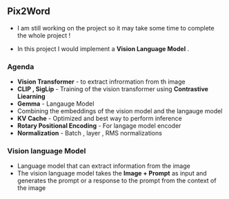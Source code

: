 ## Pix2Word  
 - I am still working on the project so it may take some time to complete the whole project ! 

 - In this project I would implement a **Vision Language Model** .

### Agenda
- **Vision Transformer** - to extract infrormation from th image
- **CLIP , SigLip** - Training of the vision transformer using **Contrastive Liearning** 
- **Gemma** -  Langauge Model  
- Combining the embeddings of the vision model and the langauge model 
- **KV Cache** - Optimized and best way to perform inference
- **Rotary Positional Encoding** - For langage model encoder
- **Normalization** - Batch , layer , RMS normalizations 

 ### Vision language Model
 - Language model that can extract information from the image 
 - The vision language model takes the **Image + Prompt** as input and generates the prompt or a response to the prompt from the context of the image
